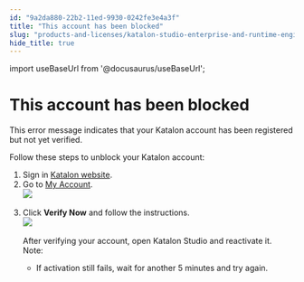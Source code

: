 ```yaml
---
id: "9a2da880-22b2-11ed-9930-0242fe3e4a3f"
title: "This account has been blocked"
slug: "products-and-licenses/katalon-studio-enterprise-and-runtime-engine-licenses/troubleshoot/troubleshooting-activation-problem/this-account-has-been-blocked"
hide_title: true
---
```

import useBaseUrl from '@docusaurus/useBaseUrl';


# <a id="troubleshooting-599" class="anchor_top_offset"/><a id="ariaid-title1" class="anchor_top_offset"/>This account has been blocked

<p xmlns="http://www.w3.org/1999/xhtml" className="shortdesc"> </p> 
<section xmlns="http://www.w3.org/1999/xhtml" className="section condition"><p className="p" /></section> 
<div xmlns="http://www.w3.org/1999/xhtml" className="bodydiv troubleSolution"><section className="section cause"><p className="p">This error message indicates that your Katalon account has been registered but not yet verified.</p><p className="p">Follow these steps to unblock your Katalon account:</p></section><section className="section remedy"><ol className="ol steps"><li className="li step stepexpand"><span className="ph cmd">Sign in <a className="xref j-external-link" href="https://www.katalon.com/" target="_blank">Katalon website</a>.</span></li><li className="li step stepexpand"><span className="ph cmd">Go to <a className="xref j-external-link" href="https://www.katalon.com/account/" target="_blank">My Account</a>.</span><div className="itemgroup info"><img className="image" src={useBaseUrl("https://github.com/katalon-studio/docs-images/raw/master/katalon-studio/docs/troubleshoot-activation-problems/my-account.png")} width={1204} /><br /><br /></div></li><li className="li step stepexpand"><span className="ph cmd">Click <strong className="ph b">Verify Now</strong> and follow the instructions.</span><div className="itemgroup info"><img className="image" src={useBaseUrl("https://github.com/katalon-studio/docs-images/raw/master/katalon-studio/docs/troubleshoot-activation-problems/guide.png")} width={602} /><br /><br /></div><div className="itemgroup info"><div className="p">After verifying your account, open Katalon Studio and reactivate it.<div className="note note note_note"><span className="note__title">Note:</span> <ul className="ul"><li className="li"><p className="p">If activation still fails, wait for another 5 minutes and try again.</p></li></ul></div></div></div></li></ol></section></div>

